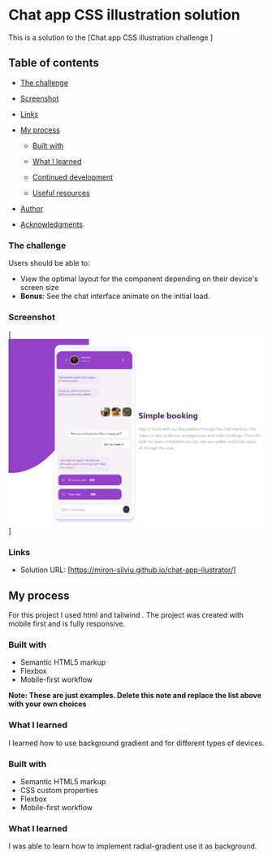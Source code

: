 # Chat app CSS illustration solution

This is a solution to the [Chat app CSS illustration challenge ]

## Table of contents

- [The challenge](#the-challenge)
- [Screenshot](#screenshot)
- [Links](#links)
- [My process](#my-process)

  - [Built with](#built-with)
  - [What I learned](#what-i-learned)

  - [Continued development](#continued-development)
  - [Useful resources](#useful-resources)

- [Author](#author)
- [Acknowledgments](#acknowledgments)

### The challenge

Users should be able to:

- View the optimal layout for the component depending on their device's screen size
- **Bonus**: See the chat interface animate on the initial load.

### Screenshot

[![alt text](image-2.png)]

### Links

- Solution URL: [https://miron-silviu.github.io/chat-app-ilustrator/]

## My process

For this project I used html and tailwind . The project was created with mobile first and is fully responsive.

### Built with

- Semantic HTML5 markup
- Flexbox
- Mobile-first workflow

**Note: These are just examples. Delete this note and replace the list above with your own choices**

### What I learned

I learned how to use background gradient and for different types of devices.

### Built with

- Semantic HTML5 markup
- CSS custom properties
- Flexbox
- Mobile-first workflow

### What I learned

I was able to learn how to implement radial-gradient use it as background.
